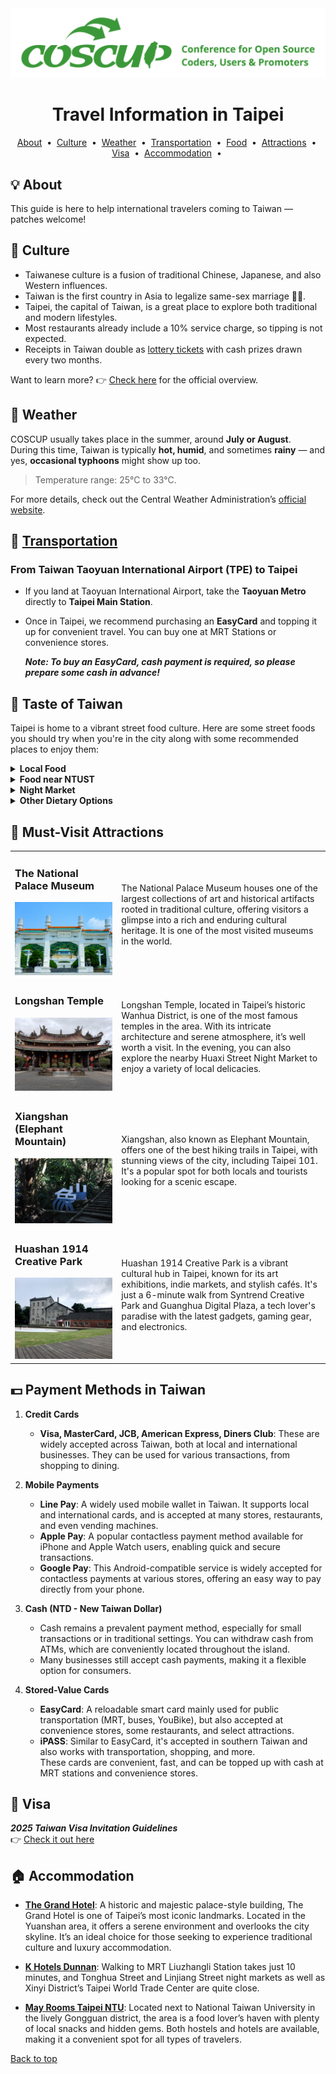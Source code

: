 <img src="assets/coscup-logo.png" alt="coscup">

<div align="center">
  <h1>Travel Information in Taipei</h1>
</div>

<div align="center">
  <p>
    <a href="#-about">About</a> &nbsp;&bull;&nbsp;
    <a href="#-culture">Culture</a> &nbsp;&bull;&nbsp;
    <a href="#-weather">Weather</a> &nbsp;&bull;&nbsp;
    <a href="#-transportation">Transportation</a> &nbsp;&bull;&nbsp;
    <a href="#-taste-of-taiwan">Food</a> &nbsp;&bull;&nbsp;
    <a href="#-must-visit-attractions">Attractions</a> &nbsp;&bull;&nbsp;
    <a href="#-visa">Visa</a> &nbsp;&bull;&nbsp;
    <a href="#-accommodation">Accommodation</a> &nbsp;&bull;&nbsp;
  </p>
</div>

## :bulb: About

This guide is here to help international travelers coming to Taiwan — patches welcome!

## 📜 Culture

- Taiwanese culture is a fusion of traditional Chinese, Japanese, and also Western influences.
- Taiwan is the first country in Asia to legalize same-sex marriage 🏳️‍🌈.
- Taipei, the capital of Taiwan, is a great place to explore both traditional and modern lifestyles.
- Most restaurants already include a 10% service charge, so tipping is not expected.
- Receipts in Taiwan double as [lottery tickets](https://www.roadsandridges.com/how-to-play-the-taiwan-receipt-lottery-and-redeem-winnings.html) with cash prizes drawn every two months.

Want to learn more? 👉 [Check here](https://www.taiwan.gov.tw/content_3.php) for the official overview.

## 🌈 Weather

COSCUP usually takes place in the summer, around **July or August**.  
During this time, Taiwan is typically **hot, humid**, and sometimes **rainy** — and yes, **occasional typhoons** might show up too.

 > Temperature range: 25°C to 33°C.

For more details, check out the Central Weather Administration’s [official website](https://www.cwa.gov.tw/eng/).


## 🚆 [Transportation](https://eng.taiwan.net.tw/m1.aspx?sNo=0029023)

### From Taiwan Taoyuan International Airport (TPE) to Taipei

- If you land at Taoyuan International Airport, take the **Taoyuan Metro** directly to **Taipei Main Station**.

- Once in Taipei, we recommend purchasing an **EasyCard** and topping it up for convenient travel. You can buy one at MRT Stations or convenience stores.

  ***Note: To buy an EasyCard, cash payment is required, so please prepare some cash in advance!***


## 🧋 Taste of Taiwan

Taipei is home to a vibrant street food culture. Here are some street foods you should try when you're in the city along with some recommended places to enjoy them:
<details>
    <summary><b>Local Food</b></summary>

#### 1. **Beef Noodle Soup (牛肉麵)**
   - A signature dish of Taipei, consisting of tender beef and chewy noodles in a savory broth.

#### 2. **Oyster Omelette (蚵仔煎)**
   - A popular street food made with fresh oysters, egg, and vegetables, topped with a sweet and savory sauce.

#### 3. **Bubble Tea (珍珠奶茶)**
   - Taiwan's world-famous drink made with tea, milk, and chewy tapioca pearls.

#### 4. **Taiwanese Popcorn Chicken (鹽酥雞)**
   - Crispy deep-fried chicken pieces seasoned with salt, pepper, and basil.

#### 5. **Stinky Tofu (臭豆腐)**
   - Deep-fried fermented tofu with a strong odor and incredibly rich flavor, usually served with pickled cabbage.

#### 6. **Gua Bao (刈包)**
   - A Taiwanese-style hamburger with braised pork belly, pickled mustard greens, and ground peanuts wrapped in a steamed bun.

#### 7. **Braised Pork Rice (滷肉飯)**
   - A comforting dish consisting of rice topped with slow-braised pork in a savory soy-based sauce.

#### 8. **Taiwanese Sausage with Sticky Rice (米腸)**
   - Grilled sausage wrapped in sticky rice and served with garlic, cucumber, and soy sauce.

#### 9. **Tian Bu La (甜不辣)**
   - Taiwanese-style tempura made from fish cakes, squid, and vegetables, served with a sweet sauce.

#### 10. **Taiwanese Fish Balls (魚丸)**
   - Chewy fish balls served in a light broth, often accompanied by vegetables.


#### 11. **Fried Chicken Cutlet(雞排)**
   - Known for their massive fried chicken pieces, served crispy and juicy.

</details>

<details>
  <summary><b>Food near NTUST</b></summary>
  <ul>
    <li><b>Student Cafeteria</b>: <a href="https://maps.app.goo.gl/2avW6UjkkDbgHUwPA">📍 美德耐 </a></li>
    <li><b>Gua Bao</b> (Steamed Pork Bun): <a href="https://maps.app.goo.gl/VveBWuYJYdWWGypY7">📍 藍家割包</a></li>
    <li><b>Brunch, Light Meals</b> : <a href="https://g.co/kgs/6hpLeiq">📍 光一肆號</a></li>
    <li><b>Izakaya</b>: <a href="https://g.co/kgs/NiuryCK">📍 狗一下居酒食堂（公館店）</a></li>
    <li><b>Shishlik Pita x Kebab</b>: <a href="https://g.co/kgs/46LSRTG">📍 沙威瑪 中東料理</a></li>
    <li><b>Café</b>: <a href="https://g.co/kgs/aihSgZw">📍 picnic café</a></li>
  </ul>
</details>

<details>
  <summary><b>Night Market</b></summary>

  <h2>1. Shilin Night Market</h2>
  <ul>
    <li><b>Fried Chicken Cutlet</b>: <a href="https://maps.app.goo.gl/gJ9JDDepeuLvWBF87">📍 Hot-Star</a></li>
    <li><b>Oyster Omelette</b>: <a href="https://maps.app.goo.gl/hNF1WGwqkZ2s38ss6">📍 Zhong Cheng Hao</a></li>
    <li><b>Scallion Pancake</b>: <a href="https://maps.app.goo.gl/aCbCMhZnaTNNQroE7">📍 郭家蔥油餅</a></li>
    <li><b>Cold Noodles</b>: <a href="https://maps.app.goo.gl/TAvpRxMq2baPKUoQ7">📍 Good Friend Cold Noodles</a></li>
    <li><b></b>Papaya Milk: <a href="https://maps.app.goo.gl/ZLWSB71kBCTc7j8w5">📍 簡記木瓜牛奶</a></li>
  </ul>
  <h2>2. Raohe Street Night Market</h2>
  <ul>
    <li><b>Pepper Buns</b>: <a href="https://maps.app.goo.gl/kXgM3zKm8epiqZ1Z7">📍 Fuzhou Pepper Buns (pork pepper buns)</a></li>
    <li><b>Tangyuan</b>: <a href="https://maps.app.goo.gl/e29QpeXaKNE6DzH46">📍 Yu Pin Yuan Iced and Hot Tangyuan - Raohe Branch</a></li>
    <li><b>Spareribs Noodles</b>: <a href="https://maps.app.goo.gl/tSKwufZyCzbvT4dt6">📍 楊排骨酥麵</a></li>
    <li><b></b>Sweet Potato Ball: <a href="https://maps.app.goo.gl/fSvmh6fGqGXqNarLA">📍 快樂QQ球（地瓜球）饒河店</a></li>
  </ul>
  <h2>3. Ningxia Night Market</h2>
  <ul>
    <li><b>Pork Liver Soup</b>: <a href="https://maps.app.goo.gl/McJpQLnKwasaoipT7">📍 Rong's Pork Liver</a></li>
    <li><b>Soybean Pudding</b>: <a href="https://maps.app.goo.gl/zRiyvXNEFVrcvBdH9">📍 Beans Village</a></li>
    <li><b>Stinky Tofu</b>: <a href="https://maps.app.goo.gl/ua4v3vuyusGJrEwy5">📍 林記麻辣臭豆腐</a></li>
    <li><b>Pot Stickers and Dumplings</b>: <a href="https://maps.app.goo.gl/BPeoRxtfiJHPYug69">📍 Fuyang Pot Stickers and Dumplings</a></li>
  </ul>
</details>

<details>
  <summary><b>Other Dietary Options</b></summary>

  - **Halal**: [Halal in Taiwan (官方觀光網站介紹)](https://eng.taiwan.net.tw/m1.aspx?sNo=0020323)  
  - **Indian**: [Indian restaurants in Taipei (Yelp 搜尋結果)](https://www.yelp.com/search?find_desc=Indian&find_loc=Taipei%2C+%E5%8F%B0%E5%8C%97%E5%B8%82)  
  - **Vegan**: [Vegan & Vegetarian Restaurants in Taipei (Taiwan Obsessed)](https://www.taiwanobsessed.com/vegetarian-vegan-restaurants-taipei/)
  - [Food guide from the Taiwan Tourism Administration](https://eng.taiwan.net.tw/m1.aspx?sNo=0002026)  
</details>


## 📸 Must-Visit Attractions
<table>
  <tr>
    <td>
      <h3>The National Palace Museum</h3>
      <img src="assets/National_Palace_Museum.jpg" alt="National Palace Museum">
    </td>
    <td>
      The National Palace Museum houses one of the largest collections of art and historical artifacts rooted in traditional culture, offering visitors a glimpse into a rich and enduring cultural heritage. It is one of the most visited museums in the world.
    </td>
  </tr>
  <tr>
    <td>
      <h3>Longshan Temple</h3>
      <img src="assets/Longshan_Temple.jpg" alt="Longshan Temple">
    </td>
    <td>
      Longshan Temple, located in Taipei’s historic Wanhua District, is one of the most famous temples in the area. With its intricate architecture and serene atmosphere, it’s well worth a visit. In the evening, you can also explore the nearby Huaxi Street Night Market to enjoy a variety of local delicacies.
    </td>
  </tr>
  <tr>
    <td>
      <h3>Xiangshan (Elephant Mountain)</h3>
      <img src="assets/Xiangshan.jpg" alt="Xiangshan">
    </td>
    <td>
      Xiangshan, also known as Elephant Mountain, offers one of the best hiking trails in Taipei, with stunning views of the city, including Taipei 101. It's a popular spot for both locals and tourists looking for a scenic escape.
    </td>
  </tr>
  <tr>
    <td>
      <h3>Huashan 1914 Creative Park</h3>
      <img src="assets/Huashan.jpg" alt="Huashan 1914 Creative Park">
    </td>
    <td>
      Huashan 1914 Creative Park is a vibrant cultural hub in Taipei, known for its art exhibitions, indie markets, and stylish cafés. It's just a 6-minute walk from Syntrend Creative Park and Guanghua Digital Plaza, a tech lover's paradise with the latest gadgets, gaming gear, and electronics.
    </td>
  </tr>
</table>

## 💵 Payment Methods in Taiwan

1. **Credit Cards**
   - **Visa, MasterCard, JCB, American Express, Diners Club**: These are widely accepted across Taiwan, both at local and international businesses. They can be used for various transactions, from shopping to dining.

2. **Mobile Payments**
   - **Line Pay**: A widely used mobile wallet in Taiwan. It supports local and international cards, and is accepted at many stores, restaurants, and even vending machines.
   - **Apple Pay**: A popular contactless payment method available for iPhone and Apple Watch users, enabling quick and secure transactions.
   - **Google Pay**: This Android-compatible service is widely accepted for contactless payments at various stores, offering an easy way to pay directly from your phone.

3. **Cash (NTD - New Taiwan Dollar)**
   - Cash remains a prevalent payment method, especially for small transactions or in traditional settings. You can withdraw cash from ATMs, which are conveniently located throughout the island.
   - Many businesses still accept cash payments, making it a flexible option for consumers.

4. **Stored-Value Cards**
    - **EasyCard**: A reloadable smart card mainly used for public transportation (MRT, buses, YouBike), but also accepted at convenience stores, some restaurants, and select attractions.  
    - **iPASS**: Similar to EasyCard, it's accepted in southern Taiwan and also works with transportation, shopping, and more.  
    These cards are convenient, fast, and can be topped up with cash at MRT stations and convenience stores.

## 🛬 Visa 
***2025 Taiwan Visa Invitation Guidelines***  
  👉 [Check it out here](https://hackmd.io/@coscup/S1G7Z-SR1x)

## 🏠 Accommodation 
- [**The Grand Hotel**](https://www.grand-hotel.org/EN/official/main.aspx?gh=TP): A historic and majestic palace-style building, The Grand Hotel is one of Taipei’s most iconic landmarks. Located in the Yuanshan area, it offers a serene environment and overlooks the city skyline. It’s an ideal choice for those seeking to experience traditional culture and luxury accommodation.

- [**K Hotels Dunnan**](http://dunnan.khotels.com.tw/en/): Walking to MRT Liuzhangli Station takes just 10 minutes, and Tonghua Street and Linjiang Street night markets as well as Xinyi District’s Taipei World Trade Center are quite close. 

- [**May Rooms Taipei NTU**](https://mayrooms.info/ntu/): Located next to National Taiwan University in the lively Gongguan district, the area is a food lover’s haven with plenty of local snacks and hidden gems. Both hostels and hotels are available, making it a convenient spot for all types of travelers.


[Back to top](#top)